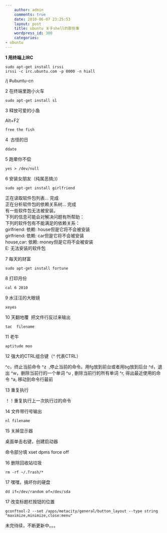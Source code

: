 ```yaml
---
    author: admin
    comments: true
    date: 2010-06-07 23:25:53
    layout: post
    title: ubuntu 关于shell的那些事
    wordpress_id: 300
    categories:
- ubuntu
---
```


**1 用终端上IRC**

    sudo apt-get install irssi 
    irssi -c irc.ubuntu.com -p 8000 -n hiall 
/j #ubuntu-cn

2 在终端里跑小火车

    sudo apt-get install sl

3 释放可爱的小鱼

Alt+F2

    free the fish

4  古怪的日

    ddate

5 跑晕你不偿

    yes > /dev/null 

6 安装女朋友（纯属恶搞;))

    sudo apt-get install girlfriend
正在读取软件包列表... 完成   
正在分析软件包的依赖关系树... 完成  
有一些软件包无法被安装。  
下列的信息可能会对解决问题有所帮助：  
下列的软件包有不能满足的依赖关系：  
    girlfriend: 依赖: house但是它将不会被安装  
    girlfriend: 依赖: car但是它将不会被安装  
    house,car: 依赖: money但是它将不会被安装   
E: 无法安装的软件包

7 每天的财富

    sudo apt-get install fortune

8 打印月份

    cal 6 2010

9 水汪汪的大眼镜

    xeyes

10 天翻地覆  把文件行反过来输出

    tac  filename

11 老牛

    aptitude moo

12 强大的CTRL组合键（^ 代表CTRL）

^c，终止当前命令 
^z  ,停止当前的命令。用fg放到前台或者用bg放到后台
^d，退出
^w，删除当前行的一个单词
^u , 删除当前行的所有单词
^r, 得出最近使用的命令
^a, 移动到命令行最前

13 重复执行

！！重复执行上一次执行过的命令 

14 文件带行号输出

    nl filename

15 关掉显示器

桌面单击右键，创建启动器

命令部分填 xset dpms force off

16 删除回收站垃圾

    rm -rf ~/.Trash/*

17 嘿嘿，搞坏你的硬盘

    dd if=/dev/random of=/dev/sda

17 改变标题栏按钮的位置

    gconftool-2 --set /apps/metacity/general/button_layout --type string "maximize,minimize,close:menu"

未完待续，不断更新中。。。


